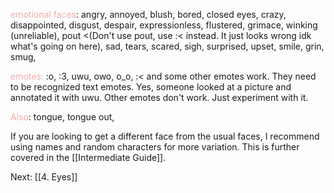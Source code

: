 

<font color=F1ACAB>emotional faces</font>: 
angry, annoyed, blush, bored, closed eyes, crazy, disappointed, disgust, despair, expressionless, flustered, grimace, winking (unreliable), pout <(Don't use pout, use :< instead. It just looks wrong idk what's going on here), sad, tears, scared, sigh, surprised, upset, smile, grin, smug, 

<font color=F1ACAB>emotes:</font> 
:o, :3, uwu, owo, o_o, :< and some other emotes work. They need to be recognized text emotes. Yes, someone looked at a picture and annotated it with uwu. Other emotes don't work. Just experiment with it.

<font color=F1ACAB>Also</font>:
tongue, tongue out, 

If you are looking to get a different face from the usual faces, I recommend using names and random characters for more variation. This is further covered in the [[Intermediate Guide]].

Next: [[4. Eyes]]
